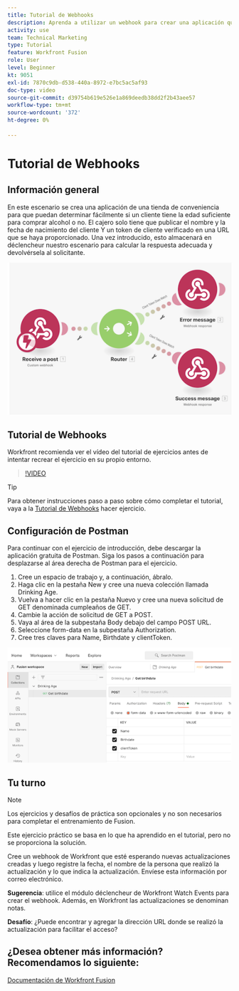```yaml
---
title: Tutorial de Webhooks
description: Aprenda a utilizar un webhook para crear una aplicación que determine si un cliente tiene la edad suficiente para comprar alcohol o no, todo en [!DNL Adobe Workfront Fusion].
activity: use
team: Technical Marketing
type: Tutorial
feature: Workfront Fusion
role: User
level: Beginner
kt: 9051
exl-id: 7870c9db-d538-440a-8972-e7bc5ac5af93
doc-type: video
source-git-commit: d39754b619e526e1a869deedb38dd2f2b43aee57
workflow-type: tm+mt
source-wordcount: '372'
ht-degree: 0%

---
```


# Tutorial de Webhooks

## Información general

En este escenario se crea una aplicación de una tienda de conveniencia para que puedan determinar fácilmente si un cliente tiene la edad suficiente para comprar alcohol o no. El cajero solo tiene que publicar el nombre y la fecha de nacimiento del cliente Y un token de cliente verificado en una URL que se haya proporcionado. Una vez introducido, esto almacenará en déclencheur nuestro escenario para calcular la respuesta adecuada y devolvérsela al solicitante.

![Una imagen mediante el módulo de conmutación](assets/beyond-basic-modules-5.png)

## Tutorial de Webhooks

Workfront recomienda ver el vídeo del tutorial de ejercicios antes de intentar recrear el ejercicio en su propio entorno.

>[!VIDEO](https://video.tv.adobe.com/v/335292/?quality=12)

>[!TIP]
>
>Para obtener instrucciones paso a paso sobre cómo completar el tutorial, vaya a la [Tutorial de Webhooks](https://experienceleague.adobe.com/docs/workfront-learn/tutorials-workfront/fusion/exercises/webhooks.html?lang=en) hacer ejercicio.

## Configuración de Postman

Para continuar con el ejercicio de introducción, debe descargar la aplicación gratuita de Postman. Siga los pasos a continuación para desplazarse al área derecha de Postman para el ejercicio.

1. Cree un espacio de trabajo y, a continuación, ábralo.
1. Haga clic en la pestaña New y cree una nueva colección llamada Drinking Age.
1. Vuelva a hacer clic en la pestaña Nuevo y cree una nueva solicitud de GET denominada cumpleaños de GET.
1. Cambie la acción de solicitud de GET a POST.
1. Vaya al área de la subpestaña Body debajo del campo POST URL.
1. Seleccione form-data en la subpestaña Authorization.
1. Cree tres claves para Name, Birthdate y clientToken.

![Una imagen mediante el módulo de conmutación](assets/beyond-basic-modules-6.png)

## Tu turno

>[!NOTE]
>
>Los ejercicios y desafíos de práctica son opcionales y no son necesarios para completar el entrenamiento de Fusion.

Este ejercicio práctico se basa en lo que ha aprendido en el tutorial, pero no se proporciona la solución.

Cree un webhook de Workfront que esté esperando nuevas actualizaciones creadas y luego registre la fecha, el nombre de la persona que realizó la actualización y lo que indica la actualización. Envíese esta información por correo electrónico.

**Sugerencia**: utilice el módulo déclencheur de Workfront Watch Events para crear el webhook. Además, en Workfront las actualizaciones se denominan notas.

**Desafío**: ¿Puede encontrar y agregar la dirección URL donde se realizó la actualización para facilitar el acceso?


## ¿Desea obtener más información? Recomendamos lo siguiente:

[Documentación de Workfront Fusion](https://experienceleague.adobe.com/docs/workfront/using/adobe-workfront-fusion/workfront-fusion-2.html?lang=en)
